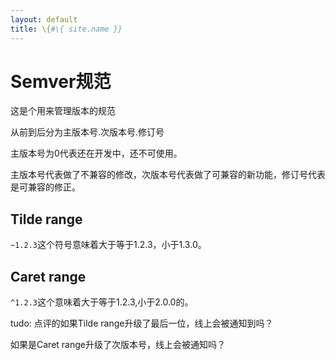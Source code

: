 ```yaml
---
layout: default
title: \{#\{ site.name }}
---
```

# Semver规范
这是个用来管理版本的规范

从前到后分为主版本号.次版本号.修订号

主版本号为0代表还在开发中，还不可使用。

主版本号代表做了不兼容的修改，次版本号代表做了可兼容的新功能，修订号代表是可兼容的修正。

## Tilde range
`~1.2.3`这个符号意味着大于等于1.2.3，小于1.3.0。

## Caret range
`^1.2.3`这个意味着大于等于1.2.3,小于2.0.0的。

tudo:
点评的如果Tilde range升级了最后一位，线上会被通知到吗？

如果是Caret range升级了次版本号，线上会被通知吗？

